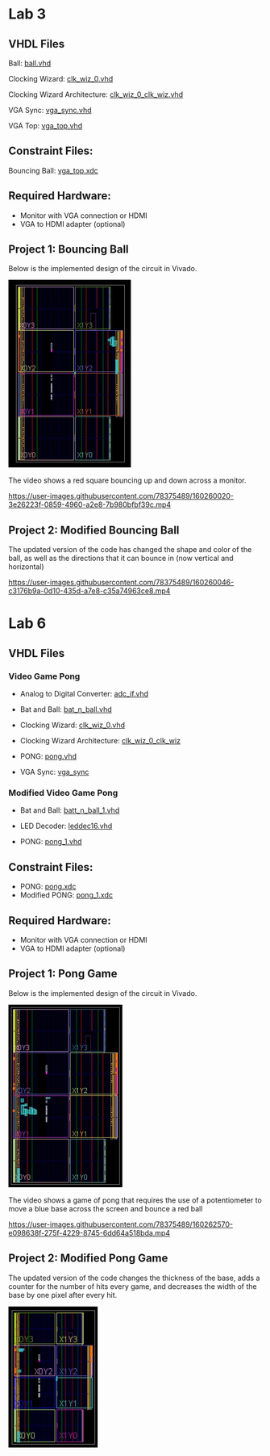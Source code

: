# Lab 3

## VHDL Files
Ball: [ball.vhd](https://github.com/andrewshamis/CPE-487/blob/main/Homework_5/ball.vhd)

Clocking Wizard: [clk_wiz_0.vhd](https://github.com/andrewshamis/CPE-487/blob/main/Homework_5/clk_wiz_0.vhd)

Clocking Wizard Architecture: [clk_wiz_0_clk_wiz.vhd](https://github.com/andrewshamis/CPE-487/blob/main/Homework_5/clk_wiz_0_clk_wiz.vhd)

VGA Sync: [vga_sync.vhd](https://github.com/andrewshamis/CPE-487/blob/main/Homework_5/vga_sync.vhd)

VGA Top: [vga_top.vhd](https://github.com/andrewshamis/CPE-487/blob/main/Homework_5/vga_top.vhd)


## Constraint Files:
Bouncing Ball: [vga_top.xdc](https://github.com/andrewshamis/CPE-487/blob/main/Homework_5/vga_top.xdc)

## Required Hardware:
- Monitor with VGA connection or HDMI
- VGA to HDMI adapter (optional)

## Project 1: Bouncing Ball

Below is the implemented design of the circuit in Vivado.

![Implemented Design](https://github.com/andrewshamis/CPE-487/blob/main/Homework_5/Implemented_Design.jpg)

The video shows a red square bouncing up and down across a monitor.

https://user-images.githubusercontent.com/78375489/160260020-3e26223f-0859-4960-a2e8-7b980bfbf39c.mp4

## Project 2: Modified Bouncing Ball

The updated version of the code has changed the shape and color of the ball, as well as the directions that it can bounce in (now vertical and horizontal)

https://user-images.githubusercontent.com/78375489/160260046-c3176b9a-0d10-435d-a7e8-c35a74963ce8.mp4

# Lab 6

## VHDL Files

### Video Game Pong

- Analog to Digital Converter: [adc_if.vhd](https://github.com/andrewshamis/CPE-487/blob/main/Homework_5/adc_if.vhd)

- Bat and Ball: [bat_n_ball.vhd](https://github.com/andrewshamis/CPE-487/blob/main/Homework_5/bat_n_ball.vhd)

- Clocking Wizard: [clk_wiz_0.vhd](https://github.com/andrewshamis/CPE-487/blob/main/Homework_5/clk_wiz_0.vhd)

- Clocking Wizard Architecture: [clk_wiz_0_clk_wiz](https://github.com/andrewshamis/CPE-487/blob/main/Homework_5/clk_wiz_0_clk_wiz.vhd)

- PONG: [pong.vhd](https://github.com/andrewshamis/CPE-487/blob/main/Homework_5/pong.vhd)

- VGA Sync: [vga_sync](https://github.com/andrewshamis/CPE-487/blob/main/Homework_5/vga_sync.vhd)


### Modified Video Game Pong

- Bat and Ball: [batt_n_ball_1.vhd](https://github.com/andrewshamis/CPE-487/blob/main/Homework_5/bat_n_ball_1.vhd)

- LED Decoder: [leddec16.vhd](https://github.com/andrewshamis/CPE-487/blob/main/Homework_5/leddec16.vhd)

- PONG: [pong_1.vhd](https://github.com/andrewshamis/CPE-487/blob/main/Homework_5/pong_1.vhd)


## Constraint Files:
- PONG: [pong.xdc](https://github.com/andrewshamis/CPE-487/blob/main/Homework_5/pong.xdc)
- Modified PONG: [pong_1.xdc](https://github.com/andrewshamis/CPE-487/blob/main/Homework_5/pong_1.xdc)

## Required Hardware:
- Monitor with VGA connection or HDMI
- VGA to HDMI adapter (optional)

## Project 1: Pong Game

Below is the implemented design of the circuit in Vivado.

![Implemented Design](https://github.com/andrewshamis/CPE-487/blob/main/Homework_5/Lab_6_Implemented_Design_3.jpg)

The video shows a game of pong that requires the use of a potentiometer to move a blue base across the screen and bounce a red ball

https://user-images.githubusercontent.com/78375489/160262570-e098638f-275f-4229-8745-6dd64a518bda.mp4

## Project 2: Modified Pong Game

The updated version of the code changes the thickness of the base, adds a counter for the number of hits every game, and decreases the width of the base by one pixel after every hit.

![Modified Implemented Design](https://github.com/andrewshamis/CPE-487/blob/main/Homework_5/Lab_6_Implemented_Design_4.jpg)



  
